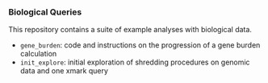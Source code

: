 ### Biological Queries

This repository contains a suite of example analyses with biological data. 
* `gene_burden`: code and instructions on the progression of a gene burden calculation
* `init_explore`: initial exploration of shredding procedures on genomic data and one xmark query

